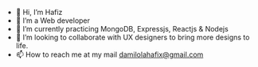 - 👋 Hi, I’m Hafiz 
- 👀 I’m a Web developer 
- 🌱 I’m currently practicing MongoDB, Expressjs, Reactjs & Nodejs 
- 💞️ I’m looking to collaborate with UX designers to bring more designs to life.
- 📫 How to reach me at my mail damilolahafix@gmail.com
<!---

--->
